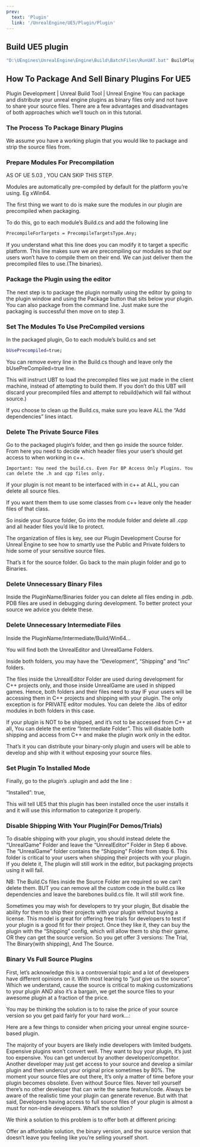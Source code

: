 ```yaml
---
prev:
  text: 'Plugin'
  link: '/UnrealEngine/UE5/Plugin/Plugin'
---
```

## Build UE5 plugin

```sh
"D:\UEngines\UnrealEngine\Engine\Build\BatchFiles\RunUAT.bat" BuildPlugin -Plugin="D:\Plugins\ProjectForPlugin\Plugins\QORPOUEFRM\QORPOUEFRM.uplugin" -Configuration=DebugGame+Development+Shipping -EditorConfig=DebugGameEditor+DevelopmentEditor -TargetPlatforms=Win64 -Package="D:\Plugins\Packaged\ver3\QORPOUEFRM" -Rocket -VS2022
```

## How To Package And Sell Binary Plugins For UE5
Plugin Development | Unreal Build Tool | Unreal Engine
You can package and distribute your unreal engine plugins as binary files only and not have to share your source files. There are a few advantages and disadvantages of both approaches which we’ll touch on in this tutorial.

### The Process To Package Binary Plugins
We assume you have a working plugin that you would like to package and strip the source files from.

### Prepare Modules For Precompilation
AS OF UE 5.03 , YOU CAN SKIP THIS STEP.

Modules are automatically pre-compiled by default for the platform you’re using. Eg xWin64.


The first thing we want to do is make sure the modules in our plugin are precompiled when packaging.

To do this, go to each module’s Build.cs and add the following line
```sh
PrecompileForTargets = PrecompileTargetsType.Any;
```

If you understand what this line does you can modify it to target a specific platform.
This line makes sure we are precompiling our modules so that our users won’t have to compile them on their end. We can just deliver them the precompiled files to use.(The binaries).

### Package the Plugin using the editor
The next step is to package the plugin normally using the editor by going to the plugin window and using the Package button that sits below your plugin. You can also package from the command line. Just make sure the packaging is successful then move on to step 3.

### Set The Modules To Use PreCompiled versions
In the packaged plugin, Go to each module’s build.cs and set
```sh
bUsePrecompiled=true;
```
You can remove every line in the Build.cs though and leave only the bUsePreCompiled=true line.

This will instruct UBT to load the precompiled files we just made in the client machine, instead of attempting to build them. If you don’t do this UBT will discard your precompiled files and attempt to rebuild(which will fail without source.)

If you choose to clean up the Build.cs, make sure you leave ALL the “Add dependencies” lines intact.

### Delete The Private Source Files
Go to the packaged plugin’s folder, and then go inside the source folder. From here you need to decide which header files your user’s should get access to when working in c++.

```Important: You need the build.cs. Even For BP Access Only Plugins. You can delete the .h and cpp files only.```

If your plugin is not meant to be interfaced with in c++ at ALL, you can delete all source files. 

If you want them them to use some classes from c++ leave only the header files of that class.

So inside your Source folder, Go into the module folder and delete all .cpp and all header files you’d like to protect.

The organization of files is key, see our Plugin Development Course for Unreal Engine to see how to smartly use the Public and Private folders to hide some of your sensitive source files.

That’s it for the source folder. Go back to the main plugin folder and go to Binaries.

### Delete Unnecessary Binary Files
Inside the PluginName/Binaries folder you can delete all files ending in .pdb. PDB files are used in debugging during development. To better protect your source we advice you delete these.

### Delete Unnecessary Intermediate Files
Inside the PluginName/Intermediate/Build/Win64…

You will find both the UnrealEditor and UnrealGame Folders. 

Inside both folders, you may have the “Development”, “Shipping” and “Inc” folders. 

The files inside the UnrealEditor Folder are used during development for C++ projects only, and those inside UnrealGame are used in shipped games. Hence, both folders and their files need to stay IF your users will be accessing them in C++ projects and shipping with your plugin. The only exception is for PRIVATE editor modules. You can delete the .libs of editor modules in both folders in this case.

If your plugin is NOT to be shipped, and it’s not to be accessed from C++ at all, You can delete the entire “Intermediate Folder”. This will disable both shipping and access from C++ and make the plugin work only in the editor. 

 

That’s it you can distribute your binary-only plugin and users will be able to develop and ship with it without exposing your source files.

### Set Plugin To Installed Mode
Finally, go to the plugin’s .uplugin and add the line :

“Installed”: true,


This will tell UE5 that this plugin has been installed once the user installs it and it will use this information to categorize it properly.

### Disable Shipping With Your Plugin(For Demos/Trials)
To disable shipping with your plugin, you should instead delete the “UnrealGame” Folder and leave the “UnrealEditor” Folder in Step 6 above. The “UnrealGame” folder contains the “Shipping” Folder from step 6. This folder is critical to your users when shipping their projects with your plugin. If you delete it, The plugin will still work in the editor, but packaging projects using it will fail. 

NB: The Build.Cs files inside the Source Folder are required so we can’t delete them. BUT you can remove all the custom code in the build.cs like dependencies and leave the barebones build.cs file. It will still work fine.

Sometimes you may wish for developers to try your plugin, But disable the ability for them to ship their projects with your plugin without buying a license. This model is great for offering free trials for developers to test if your plugin is a good fit for their project. Once they like it, they can buy the plugin with the “Shipping” config, which will allow them to ship their game. OR they can get the source version. So you get offer 3 versions: The Trial, The Binary(with shipping), And The Source.

### Binary Vs Full Source Plugins
First, let’s acknowledge this is a controversial topic and a lot of developers have different opinions on it. With most leaning to “just give us the source”. Which we understand, cause the source is critical to making customizations to your plugin AND also it’s a bargain, we get the source files to your awesome plugin at a fraction of the price.

You may be thinking the solution is to to raise the price of your source version so you get paid fairly for your hard work…:

Here are a few things to consider when pricing your unreal engine source-based plugin.

The majority of your buyers are likely indie developers with limited budgets. Expensive plugins won’t convert well. They want to buy your plugin, it’s just too expensive.
You can get undercut by another developer/competitor. Another developer may just get access to your source and develop a similar plugin and then undercut your original price sometimes by 80%. 
The moment your source files are out there, It’s only a matter of time before your plugin becomes obsolete. Even without Source files. Never tell yourself there’s no other developer that can write the same feature/code. Always be aware of the realistic time your plugin can generate revenue. 
But with that said, Developers having access to full source files of your plugin is almost a must for non-indie developers. What’s the solution?

We think a solution to this problem is to offer both at different pricing:

Offer an affordable solution, the binary version, and the source version that doesn’t leave you feeling like you’re selling yourself short. 